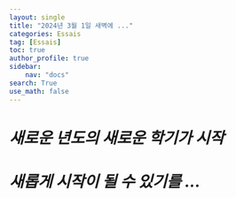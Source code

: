 ```yaml
---
layout: single
title: "2024년 3월 1일 새벽에 ..."
categories: Essais
tag: [Essais]
toc: true
author_profile: true
sidebar:
    nav: "docs"
search: True
use_math: false
---
```


# *새로운 년도의 새로운 학기가 시작*

# *새롭게 시작이 될 수 있기를 ...*